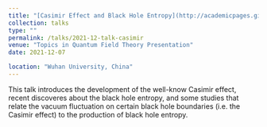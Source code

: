 ```yaml
---
title: "[Casimir Effect and Black Hole Entropy](http://academicpages.github.io/files/casimir effect and black hole entropy.pdf)"
collection: talks
type: ""
permalink: /talks/2021-12-talk-casimir
venue: "Topics in Quantum Field Theory Presentation"
date: 2021-12-07

location: "Wuhan University, China"
---
```


This talk introduces the development of the well-know Casimir effect, recent discoveres about the black hole entropy, and some studies that relate the vacuum fluctuation on certain black hole boundaries (i.e. the Casimir effect) to the production of black hole entropy.
